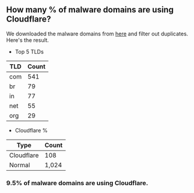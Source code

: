 ## How many % of malware domains are using Cloudflare?


We downloaded the malware domains from [here](https://urlhaus.abuse.ch) and filter out duplicates.
Here's the result.


[//]: # (start replacement)


- Top 5 TLDs

| TLD | Count |
| --- | --- |
| com | 541 |
| br | 79 |
| in | 77 |
| net | 55 |
| org | 29 |


- Cloudflare %

| Type | Count |
| --- | --- |
| Cloudflare | 108 |
| Normal | 1,024 |


### 9.5% of malware domains are using Cloudflare.